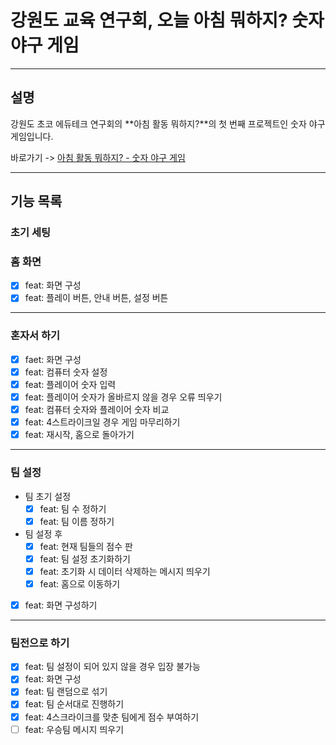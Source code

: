 # 강원도 교육 연구회, 오늘 아침 뭐하지? 숫자 야구 게임

---

## 설명

강원도 초코 에듀테크 연구회의 **아침 활동 뭐하지?**의 첫 번째 프로젝트인 숫자 야구 게임입니다.

바로가기 -> [아침 활동 뭐하지? - 숫자 야구 게임](https://teachercan-morning-activity.netlify.app/)

---

## 기능 목록

### 초기 세팅

### 홈 화면

- [x] feat: 화면 구성
- [x] feat: 플레이 버튼, 안내 버튼, 설정 버튼

---

### 혼자서 하기

- [x] faet: 화면 구성
- [x] feat: 컴퓨터 숫자 설정
- [x] feat: 플레이어 숫자 입력
- [x] feat: 플레이어 숫자가 올바르지 않을 경우 오류 띄우기
- [x] feat: 컴퓨터 숫자와 플레이어 숫자 비교
- [x] feat: 4스트라이크일 경우 게임 마무리하기
- [x] feat: 재시작, 홈으로 돌아가기

---

### 팀 설정

- 팀 초기 설정
  - [x] feat: 팀 수 정하기
  - [x] feat: 팀 이름 정하기
- 팀 설정 후
  - [x] feat: 현재 팀들의 점수 판
  - [x] feat: 팀 설정 초기화하기
  - [x] feat: 초기화 시 데이터 삭제하는 메시지 띄우기
  - [x] feat: 홈으로 이동하기
- [x] feat: 화면 구성하기

---

### 팀전으로 하기

- [x] feat: 팀 설정이 되어 있지 않을 경우 입장 불가능
- [x] feat: 화면 구성
- [x] feat: 팀 랜덤으로 섞기
- [x] feat: 팀 순서대로 진행하기
- [x] feat: 4스크라이크를 맞춘 팀에게 점수 부여하기
- [ ] feat: 우승팀 메시지 띄우기

